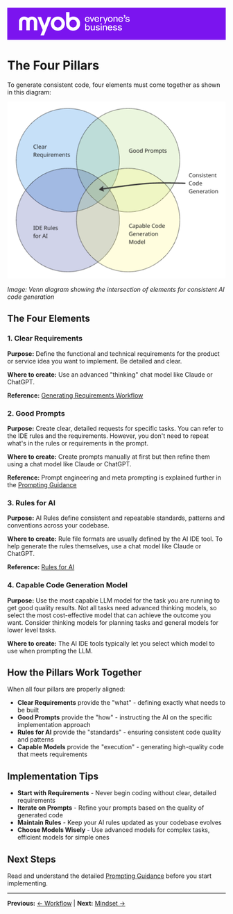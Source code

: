 ![MYOB Banner](../../assets/images/myob-banner.png)

# The Four Pillars

To generate consistent code, four elements must come together as shown in this diagram:

![](attachments/venn-diagram-consistent-code.png)

*Image: Venn diagram showing the intersection of elements for consistent AI code generation*

## The Four Elements

### 1. Clear Requirements

**Purpose:** Define the functional and technical requirements for the product or service idea you want to implement. Be detailed and clear.

**Where to create:** Use an advanced "thinking" chat model like Claude or ChatGPT.

**Reference:** [Generating Requirements Workflow](../generating-requirements/README.md)

### 2. Good Prompts

**Purpose:** Create clear, detailed requests for specific tasks. You can refer to the IDE rules and the requirements. However, you don't need to repeat what's in the rules or requirements in the prompt.

**Where to create:** Create prompts manually at first but then refine them using a chat model like Claude or ChatGPT.

**Reference:** Prompt engineering and meta prompting is explained further in the [Prompting Guidance](../appendix/prompt-library/prompting-guidance.md)

### 3. Rules for AI

**Purpose:** AI Rules define consistent and repeatable standards, patterns and conventions across your codebase.

**Where to create:** Rule file formats are usually defined by the AI IDE tool. To help generate the rules themselves, use a chat model like Claude or ChatGPT.

**Reference:** [Rules for AI](../appendix/rules-for-ai)

### 4. Capable Code Generation Model

**Purpose:** Use the most capable LLM model for the task you are running to get good quality results. Not all tasks need advanced thinking models, so select the most cost-effective model that can achieve the outcome you want. Consider thinking models for planning tasks and general models for lower level tasks. 

**Where to create:** The AI IDE tools typically let you select which model to use when prompting the LLM.

## How the Pillars Work Together

When all four pillars are properly aligned:

- **Clear Requirements** provide the "what" - defining exactly what needs to be built
- **Good Prompts** provide the "how" - instructing the AI on the specific implementation approach
- **Rules for AI** provide the "standards" - ensuring consistent code quality and patterns
- **Capable Models** provide the "execution" - generating high-quality code that meets requirements

## Implementation Tips

- **Start with Requirements** - Never begin coding without clear, detailed requirements
- **Iterate on Prompts** - Refine your prompts based on the quality of generated code
- **Maintain Rules** - Keep your AI rules updated as your codebase evolves
- **Choose Models Wisely** - Use advanced models for complex tasks, efficient models for simple ones

## Next Steps

Read and understand the detailed [Prompting Guidance](../appendix/prompt-library/prompting-guidance.md) before you start implementing.

---

**Previous:** [← Workflow](workflow.md) | **Next:** [Mindset →](ai-working-mindset.md)
